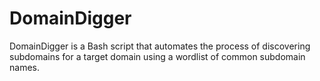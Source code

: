# DomainDigger
DomainDigger is a Bash script that automates the process of discovering subdomains for a target domain using a wordlist of common subdomain names.
